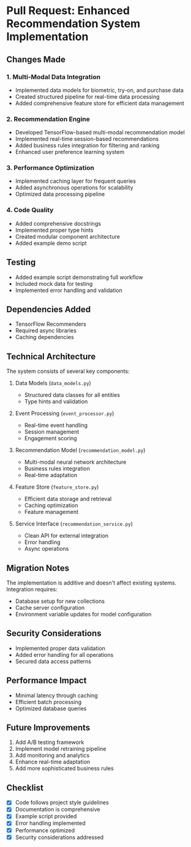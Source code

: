 # Pull Request: Enhanced Recommendation System Implementation

## Changes Made

### 1. Multi-Modal Data Integration
- Implemented data models for biometric, try-on, and purchase data
- Created structured pipeline for real-time data processing
- Added comprehensive feature store for efficient data management

### 2. Recommendation Engine
- Developed TensorFlow-based multi-modal recommendation model
- Implemented real-time session-based recommendations
- Added business rules integration for filtering and ranking
- Enhanced user preference learning system

### 3. Performance Optimization
- Implemented caching layer for frequent queries
- Added asynchronous operations for scalability
- Optimized data processing pipeline

### 4. Code Quality
- Added comprehensive docstrings
- Implemented proper type hints
- Created modular component architecture
- Added example demo script

## Testing
- Added example script demonstrating full workflow
- Included mock data for testing
- Implemented error handling and validation

## Dependencies Added
- TensorFlow Recommenders
- Required async libraries
- Caching dependencies

## Technical Architecture
The system consists of several key components:
1. Data Models (`data_models.py`)
   - Structured data classes for all entities
   - Type hints and validation
   
2. Event Processing (`event_processor.py`)
   - Real-time event handling
   - Session management
   - Engagement scoring
   
3. Recommendation Model (`recommendation_model.py`)
   - Multi-modal neural network architecture
   - Business rules integration
   - Real-time adaptation
   
4. Feature Store (`feature_store.py`)
   - Efficient data storage and retrieval
   - Caching optimization
   - Feature management
   
5. Service Interface (`recommendation_service.py`)
   - Clean API for external integration
   - Error handling
   - Async operations

## Migration Notes
The implementation is additive and doesn't affect existing systems. Integration requires:
- Database setup for new collections
- Cache server configuration
- Environment variable updates for model configuration

## Security Considerations
- Implemented proper data validation
- Added error handling for all operations
- Secured data access patterns

## Performance Impact
- Minimal latency through caching
- Efficient batch processing
- Optimized database queries

## Future Improvements
1. Add A/B testing framework
2. Implement model retraining pipeline
3. Add monitoring and analytics
4. Enhance real-time adaptation
5. Add more sophisticated business rules

## Checklist
- [x] Code follows project style guidelines
- [x] Documentation is comprehensive
- [x] Example script provided
- [x] Error handling implemented
- [x] Performance optimized
- [x] Security considerations addressed
